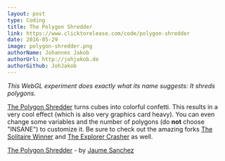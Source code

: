 ```yaml
---
layout: post
type: Coding
title: The Polygon Shredder
link: https://www.clicktorelease.com/code/polygon-shredder
date: 2016-05-29
image: polygon-shredder.png
authorName: Johannes Jakob
authorUrl: http://johjakob.de
authorGithub: JohJakob
---
```


_This WebGL experiment does exactly what its name suggests: It shreds polygons._

[The Polygon Shredder](https://www.clicktorelease.com/code/polygon-shredder) turns cubes into colorful confetti. This results in a very cool effect (which is also very graphics card heavy). You can even change some variables and the number of polygons (do **not** choose "INSANE") to customize it. Be sure to check out the amazing forks [The Solitaire Winner](http://alteredqualia.com/tmp/solitaire) and [The Explorer Crasher](http://zz85.github.io/explorer-crasher) as well.

[The Polygon Shredder](https://www.clicktorelease.com/code/polygon-shredder) - by [Jaume Sanchez](https://clicktorelease.com)
